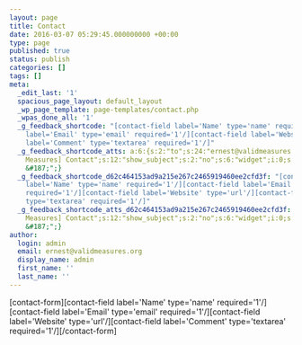 ```yaml
---
layout: page
title: Contact
date: 2016-03-07 05:29:45.000000000 +00:00
type: page
published: true
status: publish
categories: []
tags: []
meta:
  _edit_last: '1'
  spacious_page_layout: default_layout
  _wp_page_template: page-templates/contact.php
  _wpas_done_all: '1'
  _g_feedback_shortcode: "[contact-field label='Name' type='name' required='1'/][contact-field
    label='Email' type='email' required='1'/][contact-field label='Website' type='url'/][contact-field
    label='Comment' type='textarea' required='1'/]"
  _g_feedback_shortcode_atts: a:6:{s:2:"to";s:24:"ernest@validmeasures.org";s:7:"subject";s:24:"[Valid
    Measures] Contact";s:12:"show_subject";s:2:"no";s:6:"widget";i:0;s:2:"id";i:2024;s:18:"submit_button_text";s:13:"Submit
    &#187;";}
  _g_feedback_shortcode_d62c464153ad9a215e267c2465919460ee2cfd3f: "[contact-field
    label='Name' type='name' required='1'/][contact-field label='Email' type='email'
    required='1'/][contact-field label='Website' type='url'/][contact-field label='Comment'
    type='textarea' required='1'/]"
  _g_feedback_shortcode_atts_d62c464153ad9a215e267c2465919460ee2cfd3f: a:6:{s:2:"to";s:24:"ernest@validmeasures.org";s:7:"subject";s:24:"[Valid
    Measures] Contact";s:12:"show_subject";s:2:"no";s:6:"widget";i:0;s:2:"id";i:2024;s:18:"submit_button_text";s:13:"Submit
    &#187;";}
author:
  login: admin
  email: ernest@validmeasures.org
  display_name: admin
  first_name: ''
  last_name: ''
---
```

<p>[contact-form][contact-field label='Name' type='name' required='1'/][contact-field label='Email' type='email' required='1'/][contact-field label='Website' type='url'/][contact-field label='Comment' type='textarea' required='1'/][/contact-form] </p>
